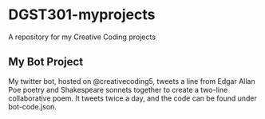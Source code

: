 # DGST301-myprojects
A repository for my Creative Coding projects
## My Bot Project
My twitter bot, hosted on @creativecoding5, tweets a line from Edgar Allan Poe poetry and Shakespeare sonnets together to create a two-line collaborative poem. It tweets twice a day, and the code can be found under bot-code.json.
